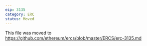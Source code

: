 ```yaml
---
eip: 3135
category: ERC
status: Moved
---
```


This file was moved to https://github.com/ethereum/ercs/blob/master/ERCS/erc-3135.md
